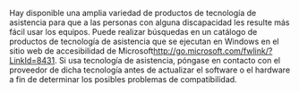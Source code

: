 <Token xmlns:xlink="http://www.w3.org/1999/xlink">Hay disponible una amplia variedad de productos de tecnología de asistencia para que a las personas con alguna discapacidad les resulte más fácil usar los equipos. Puede realizar búsquedas en un catálogo de productos de tecnología de asistencia que se ejecutan en Windows en el <externalLink xmlns="http://ddue.schemas.microsoft.com/authoring/2003/5"><linkText>sitio web de accesibilidad de Microsoft</linkText><linkUri>http://go.microsoft.com/fwlink/?LinkId=8431</linkUri></externalLink>. Si usa tecnología de asistencia, póngase en contacto con el proveedor de dicha tecnología antes de actualizar el software o el hardware a fin de determinar los posibles problemas de compatibilidad.</Token>

<!--HONumber=May16_HO1-->



